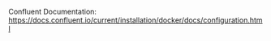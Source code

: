 Confluent Documentation:
https://docs.confluent.io/current/installation/docker/docs/configuration.html
